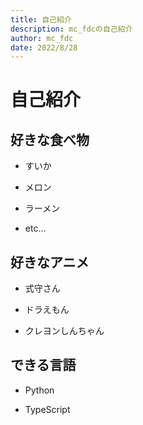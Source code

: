 ```yaml
---
title: 自己紹介
description: mc_fdcの自己紹介
author: mc_fdc
date: 2022/8/28
---
```


# 自己紹介

## 好きな食べ物

* すいか

* メロン

* ラーメン

* etc...

## 好きなアニメ

* 式守さん

* ドラえもん

* クレヨンしんちゃん

## できる言語

* Python

* TypeScript